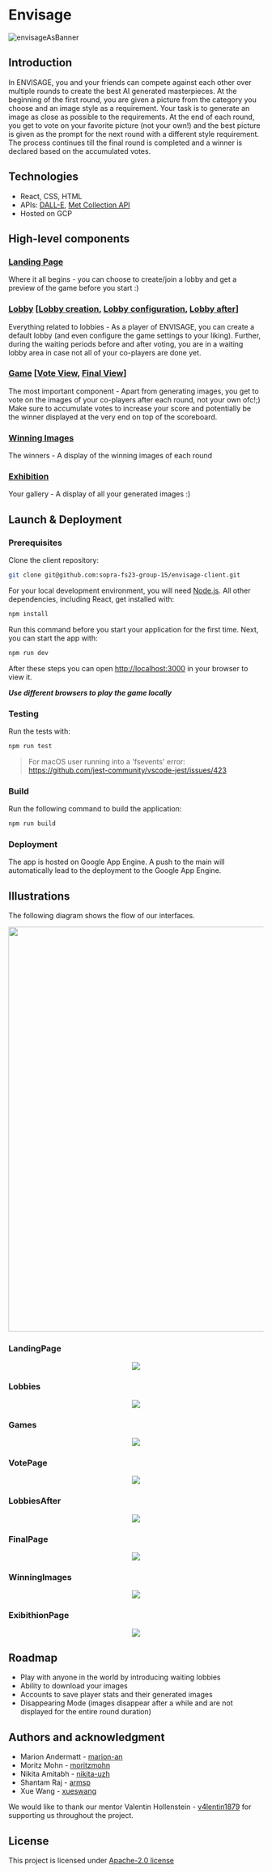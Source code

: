 # Envisage

![envisageAsBanner](src/img/docs/logoAsBanner.png)

## Introduction 
In ENVISAGE, you and your friends can compete against each other over multiple rounds to create the best AI generated masterpieces. At the beginning of the first round, you are given a picture from the category you choose and an image style as a requirement. 
Your task is to generate an image as close as possible to the requirements. At the end of each round, you get to vote on your favorite picture (not your own!) and the best picture is given as the prompt for the next round with a different style requirement. The process continues till the final round is completed and a winner is declared based on the accumulated votes.


## Technologies
* React, CSS, HTML
* APIs: [DALL-E](https://platform.openai.com/docs/api-reference/introduction), [Met Collection API](https://metmuseum.github.io/)
* Hosted on GCP


## High-level components
### [Landing Page](https://github.com/sopra-fs23-group-15/envisage-client/blob/main/src/components/views/LandingPage.js)
Where it all begins - you can choose to create/join a lobby and get a preview of the game before you start :)
### [Lobby](https://github.com/sopra-fs23-group-15/envisage-client/blob/main/src/components/views/Lobbies.js) [[Lobby creation](https://github.com/sopra-fs23-group-15/envisage-client/blob/main/src/components/views/LobbyCreation.js), [Lobby configuration](https://github.com/sopra-fs23-group-15/envisage-client/blob/main/src/components/views/LobbyConfiguration.js), [Lobby after](https://github.com/sopra-fs23-group-15/envisage-client/blob/main/src/components/views/LobbiesAfter.js)]
Everything related to lobbies - As a player of ENVISAGE, you can create a default lobby (and even configure the game settings to your liking). Further, during the waiting periods before and after voting, you are in a waiting lobby area in case not all of your co-players are done yet.
### [Game](https://github.com/sopra-fs23-group-15/envisage-client/blob/main/src/components/views/Games.js) [[Vote View](https://github.com/sopra-fs23-group-15/envisage-client/blob/main/src/components/views/VotePage.js), [Final View](https://github.com/sopra-fs23-group-15/envisage-client/blob/main/src/components/views/FinalPage.js)]
The most important component - Apart from generating images, you get to vote on the images of your co-players after each round, not your own ofc!;) Make sure to accumulate votes to increase your score and potentially be the winner displayed at the very end on top of the scoreboard.
### [Winning Images](https://github.com/sopra-fs23-group-15/envisage-client/blob/main/src/components/views/WinningImages.js)
The winners - A display of the winning images of each round
### [Exhibition](https://github.com/sopra-fs23-group-15/envisage-client/blob/main/src/components/views/ExhibitionPage.js) 
Your gallery - A display of all your generated images :)


## Launch & Deployment
### Prerequisites
Clone the client repository:

```bash
git clone git@github.com:sopra-fs23-group-15/envisage-client.git
```

For your local development environment, you will need [Node.js](https://nodejs.org). All other dependencies, including React, get installed with:

```bash
npm install
```

Run this command before you start your application for the first time. Next, you can start the app with:

```bash
npm run dev
```

After these steps you can open [http://localhost:3000](http://localhost:3000) in your browser to view it.

**_Use different browsers to play the game locally_**

### Testing
Run the tests with:

```bash
npm run test
```

> For macOS user running into a 'fsevents' error: https://github.com/jest-community/vscode-jest/issues/423

### Build
Run the following command to build the application:

```bash
npm run build
``` 

### Deployment
The app is hosted on Google App Engine. A push to the main will automatically lead to the deployment to the Google App Engine.


## Illustrations
The following diagram shows the flow of our interfaces.

<p align="center">
 <img src="src/img/docs/viewflow_diagram.png" width="800">
</p>

### LandingPage
<p align="center">
  <img src="src/img/docs/landingpage.png">
</p>

### Lobbies
<p align="center">
  <img src="src/img/docs/lobby.png">
</p>

### Games
<p align="center">
  <img src="src/img/docs/game.png">
</p>

### VotePage
<p align="center">
  <img src="src/img/docs/vote.png">
</p>

### LobbiesAfter
<p align="center">
  <img src="src/img/docs/scoreboard.png">
</p>

### FinalPage
<p align="center">
  <img src="src/img/docs/winner.png">
</p>

### WinningImages
<p align="center">
  <img src="src/img/docs/winningimages.png">
</p>

### ExibithionPage
<p align="center">
  <img src="src/img/docs/exhibition.png">
</p>


## Roadmap 
* Play with anyone in the world by introducing waiting lobbies
* Ability to download your images
* Accounts to save player stats and their generated images
* Disappearing Mode (images disappear after a while and are not displayed for the entire round duration)

## Authors and acknowledgment 
* Marion Andermatt - [marion-an](https://github.com/marion-an)
* Moritz Mohn - [moritzmohn](https://github.com/moritzmohn)
* Nikita Amitabh - [nikita-uzh](https://github.com/nikita-uzh)
* Shantam Raj - [armsp](https://github.com/armsp)
* Xue Wang - [xueswang](https://github.com/xueswang)

We would like to thank our mentor Valentin Hollenstein - [v4lentin1879](https://github.com/v4lentin1879) for supporting us throughout the project.

## License
This project is licensed under [Apache-2.0 license](https://github.com/sopra-fs23-group-15/envisage-client/blob/main/LICENSE)
